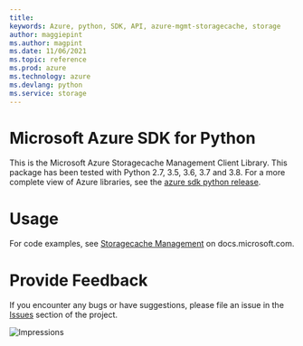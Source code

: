 ```yaml
---
title: 
keywords: Azure, python, SDK, API, azure-mgmt-storagecache, storage
author: maggiepint
ms.author: magpint
ms.date: 11/06/2021
ms.topic: reference
ms.prod: azure
ms.technology: azure
ms.devlang: python
ms.service: storage
---
```


# Microsoft Azure SDK for Python

This is the Microsoft Azure Storagecache Management Client Library.
This package has been tested with Python 2.7, 3.5, 3.6, 3.7 and 3.8.
For a more complete view of Azure libraries, see the [azure sdk python release](https://aka.ms/azsdk/python/all).


# Usage

For code examples, see [Storagecache Management](https://docs.microsoft.com/python/api/overview/azure/)
on docs.microsoft.com.


# Provide Feedback

If you encounter any bugs or have suggestions, please file an issue in the
[Issues](https://github.com/Azure/azure-sdk-for-python/issues)
section of the project.


![Impressions](https://azure-sdk-impressions.azurewebsites.net/api/impressions/azure-sdk-for-python%2Fazure-mgmt-storagecache%2FREADME.png)

